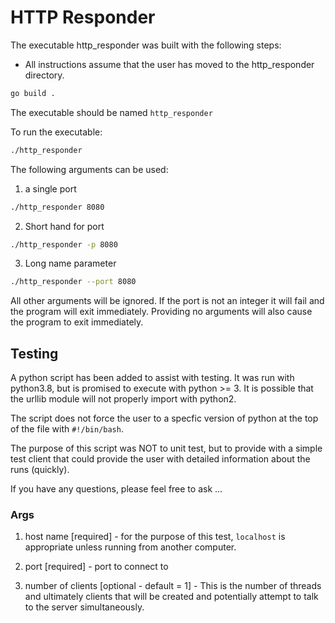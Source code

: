 # HTTP Responder

The executable http_responder was built with the following steps:

* All instructions assume that the user has moved to the http_responder directory.

```bash
go build .
```

The executable should be named `http_responder`

To run the executable:

```bash
./http_responder
```

The following arguments can be used:

1. a single port

```bash
./http_responder 8080
```

2. Short hand for port

```bash
./http_responder -p 8080
```

3. Long name parameter

```bash
./http_responder --port 8080
```

All other arguments will be ignored. If the port is not an integer it will fail and the program will exit immediately. Providing no arguments will also cause the program to exit immediately.


## Testing

A python script has been added to assist with testing. It was run with python3.8, but is promised to execute with python >= 3. It is possible that the urllib module will not properly import with python2.

The script does not force the user to a specfic version of python at the top of the file with `#!/bin/bash`.

The purpose of this script was NOT to unit test, but to provide with a simple test client that could provide the user with detailed information about the runs (quickly).

If you have any questions, please feel free to ask ...

### Args

1. host name [required] - for the purpose of this test, `localhost` is appropriate unless running from another computer.

2. port [required] - port to connect to

3. number of clients [optional - default = 1] - This is the number of threads and ultimately clients that will be created and potentially attempt to talk to the server simultaneously.

